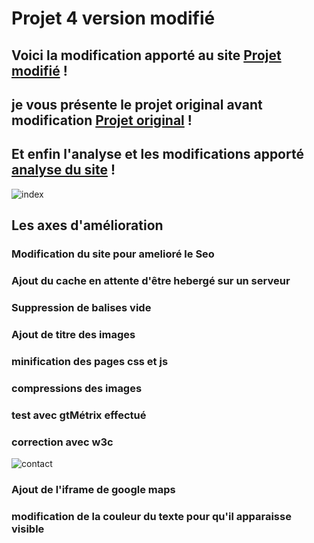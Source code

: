 # Projet 4 version modifié
## Voici la modification apporté au site [Projet modifié](https://lilie65.github.io/projet4_modifi-/) !
## je vous présente le projet original avant modification [Projet original](https://lilie65.github.io/projet4_original/) !
## Et enfin l'analyse et les modifications apporté [analyse du site](https://lilie65.github.io/Analyse-la-Chouette/) !

![index](https://user-images.githubusercontent.com/64195562/92375728-cde7c000-f101-11ea-9804-390458b1a8a1.jpg)
## Les axes d'amélioration
### Modification du site pour amelioré le Seo
### Ajout du cache en attente d'être hebergé sur un serveur
### Suppression de balises vide
### Ajout de titre des images
### minification des pages css et js
### compressions des images
### test avec gtMétrix effectué
### correction avec w3c


![contact](https://user-images.githubusercontent.com/64195562/92375856-fb346e00-f101-11ea-821d-918e2a0bc0fb.jpg)

### Ajout de l'iframe de google maps 
### modification de la couleur du texte pour qu'il apparaisse visible
